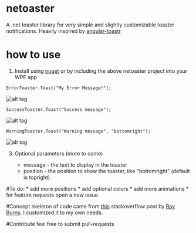# netoaster
A .net toaster library for very simple and slightly customizable toaster notifications.
Heavily inspired by [angular-toastr](https://github.com/Foxandxss/angular-toastr "angular-toastr")

# how to use

1. Install using [nuget](https://www.nuget.org/packages/netoaster/1.0.0 "nuget") or by including the 
above netoaster project into your WPF app


```
ErrorToaster.Toast("My Error Message!");
``` 

![alt tag](https://raw.github.com/zachatrocity/netoaster/master/toasterdemoapp/error.png)

```
SuccessToaster.Toast("Success message");
```

![alt tag](https://raw.github.com/zachatrocity/netoaster/master/toasterdemoapp/success.png)

```
WarningToaster.Toast("Warning message", "bottomright");
```

![alt tag](https://raw.github.com/zachatrocity/netoaster/master/toasterdemoapp/warning.png)

3. Optional parameters (more to come)

	* message - the text to display in the toaster
	* position - the position to show the toaster, like "bottomright" (default is topright)

#To do:
	* add more positions
	* add optional colors
	* add more animations
	* for feature requests open a new issue

	
#Concept 
skeleton of code came from [this](http://stackoverflow.com/questions/3034741/create-popup-toaster-notifications-in-windows-with-net/3035755#3035755, "this") stackoverflow post
by [Ray Burns](http://stackoverflow.com/users/199245/ray-burns, "Ray Burns"). I customized it to my own needs.
			
			
#Contribute
feel free to submit pull-requests
